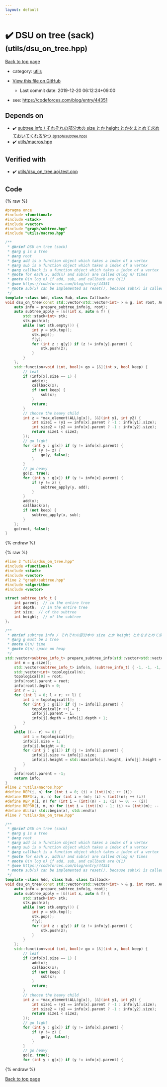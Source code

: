 ```yaml
---
layout: default
---
```


<!-- mathjax config similar to math.stackexchange -->
<script type="text/javascript" async
  src="https://cdnjs.cloudflare.com/ajax/libs/mathjax/2.7.5/MathJax.js?config=TeX-MML-AM_CHTML">
</script>
<script type="text/x-mathjax-config">
  MathJax.Hub.Config({
    TeX: { equationNumbers: { autoNumber: "AMS" }},
    tex2jax: {
      inlineMath: [ ['$','$'] ],
      processEscapes: true
    },
    "HTML-CSS": { matchFontHeight: false },
    displayAlign: "left",
    displayIndent: "2em"
  });
</script>

<script type="text/javascript" src="https://cdnjs.cloudflare.com/ajax/libs/jquery/3.4.1/jquery.min.js"></script>
<script src="https://cdn.jsdelivr.net/npm/jquery-balloon-js@1.1.2/jquery.balloon.min.js" integrity="sha256-ZEYs9VrgAeNuPvs15E39OsyOJaIkXEEt10fzxJ20+2I=" crossorigin="anonymous"></script>
<script type="text/javascript" src="../../assets/js/copy-button.js"></script>
<link rel="stylesheet" href="../../assets/css/copy-button.css" />


# :heavy_check_mark: DSU on tree (sack) <small>(utils/dsu_on_tree.hpp)</small>

<a href="../../index.html">Back to top page</a>

* category: <a href="../../index.html#2b3583e6e17721c54496bd04e57a0c15">utils</a>
* <a href="{{ site.github.repository_url }}/blob/master/utils/dsu_on_tree.hpp">View this file on GitHub</a>
    - Last commit date: 2019-12-20 06:12:24+09:00


* see: <a href="https://codeforces.com/blog/entry/44351">https://codeforces.com/blog/entry/44351</a>


## Depends on

* :heavy_check_mark: <a href="../graph/subtree.hpp.html">subtree info / それぞれの部分木の size とか height とかをまとめて求めておいてくれるやつ <small>(graph/subtree.hpp)</small></a>
* :heavy_check_mark: <a href="macros.hpp.html">utils/macros.hpp</a>


## Verified with

* :heavy_check_mark: <a href="../../verify/utils/dsu_on_tree.aoj.test.cpp.html">utils/dsu_on_tree.aoj.test.cpp</a>


## Code

<a id="unbundled"></a>
{% raw %}
```cpp
#pragma once
#include <functional>
#include <stack>
#include <vector>
#include "graph/subtree.hpp"
#include "utils/macros.hpp"

/**
 * @brief DSU on tree (sack)
 * @arg g is a tree
 * @arg root
 * @arg add is a function object which takes a index of a vertex
 * @arg sub is a function object which takes a index of a vertex
 * @arg callback is a function object which takes a index of a vertex
 * @note for each x, add(x) and sub(x) are called O(log n) times
 * @note O(n log n) if add, sub, and callback are O(1)
 * @see https://codeforces.com/blog/entry/44351
 * @note sub(x) can be implemented as reset(), because sub(x) is called until it becomes empty after sub(x) is called once
 */
template <class Add, class Sub, class Callback>
void dsu_on_tree(const std::vector<std::vector<int> > & g, int root, Add & add, Sub & sub, Callback & callback) {
    auto info = prepare_subtree_info(g, root);
    auto subtree_apply = [&](int x, auto & f) {
        std::stack<int> stk;
        stk.push(x);
        while (not stk.empty()) {
            int y = stk.top();
            stk.pop();
            f(y);
            for (int z : g[y]) if (z != info[y].parent) {
                stk.push(z);
            }
        }
    };
    std::function<void (int, bool)> go = [&](int x, bool keep) {
        // leaf
        if (info[x].size == 1) {
            add(x);
            callback(x);
            if (not keep) {
                sub(x);
            }
            return;
        }
        // choose the heavy child
        int z = *max_element(ALL(g[x]), [&](int y1, int y2) {
            int size1 = (y1 == info[x].parent ? -1 : info[y1].size);
            int size2 = (y2 == info[x].parent ? -1 : info[y2].size);
            return size1 < size2;
        });
        // go light
        for (int y : g[x]) if (y != info[x].parent) {
            if (y != z) {
                go(y, false);
            }
        }
        // go heavy
        go(z, true);
        for (int y : g[x]) if (y != info[x].parent) {
            if (y != z) {
                subtree_apply(y, add);
            }
        }
        add(x);
        callback(x);
        if (not keep) {
            subtree_apply(x, sub);
        }
    };
    go(root, false);
}

```
{% endraw %}

<a id="bundled"></a>
{% raw %}
```cpp
#line 2 "utils/dsu_on_tree.hpp"
#include <functional>
#include <stack>
#include <vector>
#line 2 "graph/subtree.hpp"
#include <algorithm>
#include <vector>

struct subtree_info_t {
    int parent;  // in the entire tree
    int depth;  // in the entire tree
    int size;  // of the subtree
    int height;  // of the subtree
};

/**
 * @brief subtree info / それぞれの部分木の size とか height とかをまとめて求めておいてくれるやつ
 * @arg g must be a tree
 * @note O(n) time
 * @note O(n) space on heap
 */
std::vector<subtree_info_t> prepare_subtree_info(std::vector<std::vector<int> > const & g, int root) {
    int n = g.size();
    std::vector<subtree_info_t> info(n, (subtree_info_t) { -1, -1, -1, -1 });
    std::vector<int> topological(n);
    topological[0] = root;
    info[root].parent = root;
    info[root].depth = 0;
    int r = 1;
    for (int l = 0; l < r; ++ l) {
        int i = topological[l];
        for (int j : g[i]) if (j != info[i].parent) {
            topological[r ++] = j;
            info[j].parent = i;
            info[j].depth = info[i].depth + 1;
        }
    }
    while ((-- r) >= 0) {
        int i = topological[r];
        info[i].size = 1;
        info[i].height = 0;
        for (int j : g[i]) if (j != info[i].parent) {
            info[i].size += info[j].size;
            info[i].height = std::max(info[i].height, info[j].height + 1);
        }
    }
    info[root].parent = -1;
    return info;
}
#line 2 "utils/macros.hpp"
#define REP(i, n) for (int i = 0; (i) < (int)(n); ++ (i))
#define REP3(i, m, n) for (int i = (m); (i) < (int)(n); ++ (i))
#define REP_R(i, n) for (int i = (int)(n) - 1; (i) >= 0; -- (i))
#define REP3R(i, m, n) for (int i = (int)(n) - 1; (i) >= (int)(m); -- (i))
#define ALL(x) std::begin(x), std::end(x)
#line 7 "utils/dsu_on_tree.hpp"

/**
 * @brief DSU on tree (sack)
 * @arg g is a tree
 * @arg root
 * @arg add is a function object which takes a index of a vertex
 * @arg sub is a function object which takes a index of a vertex
 * @arg callback is a function object which takes a index of a vertex
 * @note for each x, add(x) and sub(x) are called O(log n) times
 * @note O(n log n) if add, sub, and callback are O(1)
 * @see https://codeforces.com/blog/entry/44351
 * @note sub(x) can be implemented as reset(), because sub(x) is called until it becomes empty after sub(x) is called once
 */
template <class Add, class Sub, class Callback>
void dsu_on_tree(const std::vector<std::vector<int> > & g, int root, Add & add, Sub & sub, Callback & callback) {
    auto info = prepare_subtree_info(g, root);
    auto subtree_apply = [&](int x, auto & f) {
        std::stack<int> stk;
        stk.push(x);
        while (not stk.empty()) {
            int y = stk.top();
            stk.pop();
            f(y);
            for (int z : g[y]) if (z != info[y].parent) {
                stk.push(z);
            }
        }
    };
    std::function<void (int, bool)> go = [&](int x, bool keep) {
        // leaf
        if (info[x].size == 1) {
            add(x);
            callback(x);
            if (not keep) {
                sub(x);
            }
            return;
        }
        // choose the heavy child
        int z = *max_element(ALL(g[x]), [&](int y1, int y2) {
            int size1 = (y1 == info[x].parent ? -1 : info[y1].size);
            int size2 = (y2 == info[x].parent ? -1 : info[y2].size);
            return size1 < size2;
        });
        // go light
        for (int y : g[x]) if (y != info[x].parent) {
            if (y != z) {
                go(y, false);
            }
        }
        // go heavy
        go(z, true);
        for (int y : g[x]) if (y != info[x].parent) {

```
{% endraw %}

<a href="../../index.html">Back to top page</a>

